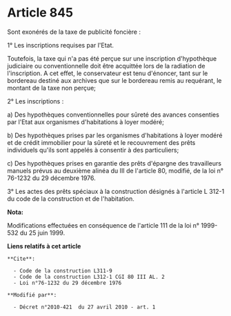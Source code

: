 # Article 845

Sont exonérés de la taxe de publicité foncière :

1° Les inscriptions requises par l'Etat.

Toutefois, la taxe qui n'a pas été perçue sur une inscription d'hypothèque judiciaire ou conventionnelle doit être acquittée
lors de la radiation de l'inscription. A cet effet, le conservateur est tenu d'énoncer, tant sur le bordereau destiné aux
archives que sur le bordereau remis au requérant, le montant de la taxe non perçue;

2° Les inscriptions :

a) Des hypothèques conventionnelles pour sûreté des avances consenties par l'Etat aux organismes d'habitations à loyer
modéré;

b) Des hypothèques prises par les organismes d'habitations à loyer modéré et de crédit immobilier pour la sûreté et le
recouvrement des prêts individuels qu'ils sont appelés à consentir à des particuliers;

c) Des hypothèques prises en garantie des prêts d'épargne des travailleurs manuels prévus au deuxième alinéa du III de
l'article 80, modifié, de la loi n° 76-1232 du 29 décembre 1976.

3° Les actes des prêts spéciaux à la construction désignés à l'article L 312-1 du code de la construction et de l'habitation.

**Nota:**

Modifications effectuées en conséquence de l'article 111 de la loi n° 1999-532 du 25 juin 1999.

**Liens relatifs à cet article**

	**Cite**:

	  - Code de la construction L311-9
	  - Code de la construction L312-1 CGI 80 III AL. 2
	  - Loi n°76-1232 du 29 décembre 1976

	**Modifié par**:

	  - Décret n°2010-421  du 27 avril 2010 - art. 1
